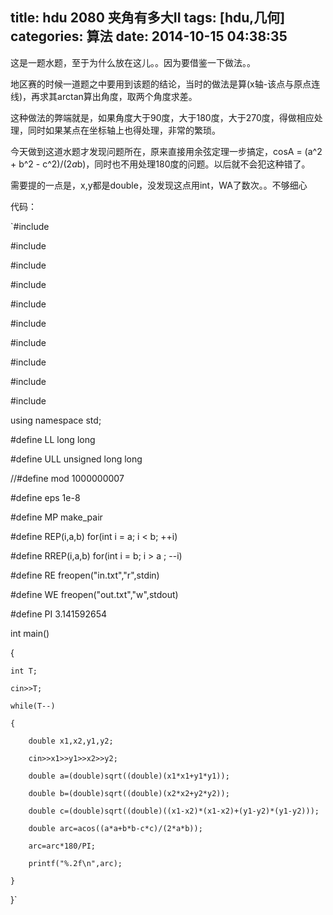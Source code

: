 title: hdu 2080 夹角有多大II
tags: [hdu,几何]
categories: 算法
date: 2014-10-15 04:38:35
---

<span style="white-space:pre"></span>这是一题水题，至于为什么放在这儿。。因为要借鉴一下做法。。

<span style="white-space:pre"></span>地区赛的时候一道题之中要用到该题的结论，当时的做法是算(x轴-该点与原点连线)，再求其arctan算出角度，取两个角度求差。

<span style="white-space:pre"></span>这种做法的弊端就是，如果角度大于90度，大于180度，大于270度，得做相应处理，同时如果某点在坐标轴上也得处理，非常的繁琐。

<span style="white-space:pre"></span>今天做到这道水题才发现问题所在，原来直接用余弦定理一步搞定，cosA = (a^2 + b^2 - c^2)/(2*a*b)，同时也不用处理180度的问题。以后就不会犯这种错了。

<span style="white-space:pre"></span>需要提的一点是，x,y都是double，没发现这点用int，WA了数次。。不够细心

<!--more-->

<span style="white-space:pre"></span>代码：

`#include <iostream>

#include <cstdio>

#include <cstring>

#include <string>

#include <algorithm>

#include <cmath>

#include <vector>

#include <map>

#include <queue>

#include <ctime>

using namespace std;

#define LL long long

#define ULL unsigned long long

//#define mod 1000000007

#define eps 1e-8

#define MP make_pair

#define REP(i,a,b) for(int i = a; i < b; ++i)

#define RREP(i,a,b) for(int i = b; i > a ; --i)

#define RE freopen("in.txt","r",stdin)

#define WE freopen("out.txt","w",stdout) 

#define PI 3.141592654

int main()

{

	int T;

	cin>>T;

	while(T--)

	{

		double x1,x2,y1,y2;

		cin>>x1>>y1>>x2>>y2;

		double a=(double)sqrt((double)(x1*x1+y1*y1));

		double b=(double)sqrt((double)(x2*x2+y2*y2));

		double c=(double)sqrt((double)((x1-x2)*(x1-x2)+(y1-y2)*(y1-y2)));

		double arc=acos((a*a+b*b-c*c)/(2*a*b));

		arc=arc*180/PI;

		printf("%.2f\n",arc);

	}

}`